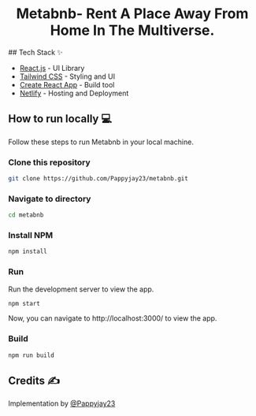 <div align="center">
	<h1> Metabnb- Rent A Place Away From Home In The Multiverse.</h1>
</div>
## Tech Stack ✨

- [React.js](https://reactjs.org/) - UI Library
- [Tailwind CSS](https://tailwindcss.com/) - Styling and UI
- [Create React App](https://create-react-app.dev/) - Build tool
- [Netlify](https://www.netlify.com/) - Hosting and Deployment

## How to run locally 💻

Follow these steps to run Metabnb in your local machine.

### Clone this repository

```bash
git clone https://github.com/Pappyjay23/metabnb.git
```

### Navigate to directory

```bash
cd metabnb
```

### Install NPM

```bash
npm install
```

### Run

Run the development server to view the app.

```bash
npm start
```

Now, you can navigate to http://localhost:3000/ to view the app.

### Build

```bash
npm run build
```

## Credits ✍

Implementation by [@Pappyjay23](https://github.com/Pappyjay23)